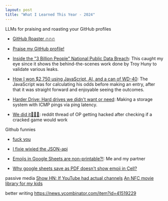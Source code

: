 ```yaml
---
layout: post
title: "What I Learned This Year - 2024"
---
```


LLMs for praising and roasting your GitHub profiles
* [GitHub Roaster 🔥🔥🔥](https://github-roast.pages.dev/)
* [Praise my GitHub profile!](https://praise-me.fly.dev/)

* [Inside the "3 Billion People" National Public Data Breach](https://www.troyhunt.com/inside-the-3-billion-people-national-public-data-breach/): This caught my eye since it shows the behind-the-scenes work done by Troy Huny to validate various leaks.

* [How I won $2,750 using JavaScript, AI, and a can of WD-40](https://davekiss.com/blog/how-i-won-2750-using-javascript-ai-and-a-can-of-wd-40): The JavaScript was for calculating his odds before making an entry, after that it was straight forward and enjoyable seeing the outcomes.

* [Harder Drive: Hard drives we didn't want or need](https://www.youtube.com/watch?v=JcJSW7Rprio&t=325s): Making a storage system with ICMP pings via ping latency.

* [We did it🏴🏴🏴](https://undelete.pullpush.io/r/PiratedGames/comments/1f0b9wm/_/ljtzpjm/?context=4): reddit thread of OP getting hacked after checking if a cracked game would work

Github funnies
* [fuck you](https://github.com/pzoj/pzoj-contest/pull/1#issuecomment-2283067326)
* [I fixie wixied the JSON-api](https://github.com/Xerasin/GCinemaCraftDownloader/issues/1#issue-310568285)


* [Emojis in Google Sheets are non-printable?!](https://www.reddit.com/r/googlesheets/comments/wep184/emojis_in_google_sheets_are_nonprintable/): Me and my partner 
* [Why google sheets save as PDF doesn't show emoji in Cell?](https://stackoverflow.com/questions/64161635/why-google-sheets-save-as-pdf-doesnt-show-emoji-in-cell)

passive media
[Show HN: If YouTube had actual channels](https://news.ycombinator.com/item?id=41247023)
[An NFC movie library for my kids](https://news.ycombinator.com/item?id=41479141)

better writing https://news.ycombinator.com/item?id=41519229